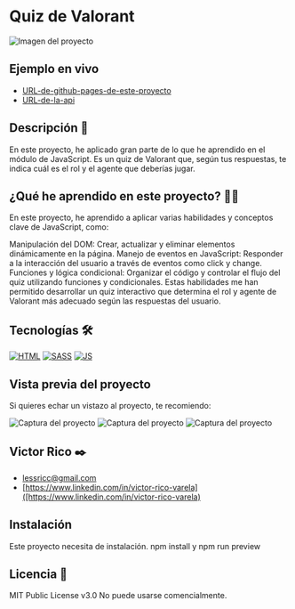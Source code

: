 # Quiz de Valorant

![Imagen del proyecto](https://github.com/eduardofierropro/Portafolio-y-CV/blob/main/IMAGEN-DEL-PROYECTO.jpg?raw=true)

## Ejemplo en vivo

- [URL-de-github-pages-de-este-proyecto](URL-de-github-pages-de-este-proyecto)
- [URL-de-la-api](URL-de-la-api)

## Descripción 📑

En este proyecto, he aplicado gran parte de lo que he aprendido en el módulo de JavaScript. Es un quiz de Valorant que, según tus respuestas, te indica cuál es el rol y el agente que deberías jugar.

## ¿Qué he aprendido en este proyecto? 🙇🏻

En este proyecto, he aprendido a aplicar varias habilidades y conceptos clave de JavaScript, como:

Manipulación del DOM: Crear, actualizar y eliminar elementos dinámicamente en la página.
Manejo de eventos en JavaScript: Responder a la interacción del usuario a través de eventos como click y change.
Funciones y lógica condicional: Organizar el código y controlar el flujo del quiz utilizando funciones y condicionales.
Estas habilidades me han permitido desarrollar un quiz interactivo que determina el rol y agente de Valorant más adecuado según las respuestas del usuario.

## Tecnologías 🛠

<!-- Iconos sacados de: https://github.com/hendrasob/badges/blob/master/README.md y https://github.com/alexandresanlim/Badges4-README.md-Profile -->

[![HTML](https://img.shields.io/badge/HTML5-E34F26?style=for-the-badge&logo=html5&logoColor=white)](https://es.wikipedia.org/wiki/HTML5)
[![SASS](https://img.shields.io/badge/Sass-CC6699?style=for-the-badge&logo=sass&logoColor=white)](https://es.wikipedia.org/wiki/sass)
[![JS](https://img.shields.io/badge/JavaScript-F7DF1E?style=for-the-badge&logo=javascript&logoColor=black)](https://es.wikipedia.org/wiki/JavaScript)

## Vista previa del proyecto

Si quieres echar un vistazo al proyecto, te recomiendo:

![Captura del proyecto](https://github.com/eduardofierropro/Portafolio-y-CV/blob/main/CAPTURA-DEL-PROYECTO.jpg?raw=true)
![Captura del proyecto](https://github.com/eduardofierropro/Portafolio-y-CV/blob/main/CAPTURA-DEL-PROYECTO.jpg?raw=true)
![Captura del proyecto](https://github.com/eduardofierropro/Portafolio-y-CV/blob/main/CAPTURA-DEL-PROYECTO.jpg?raw=true)

## Victor Rico ✒️

- [lessricc@gmail.com](lessricc@gmail.com)
- [https://www.linkedin.com/in/victor-rico-varela]([https://www.linkedin.com/in/victor-rico-varela)

## Instalación

Este proyecto necesita de instalación. npm install y npm run preview

## Licencia 📄

MIT Public License v3.0
No puede usarse comencialmente.
